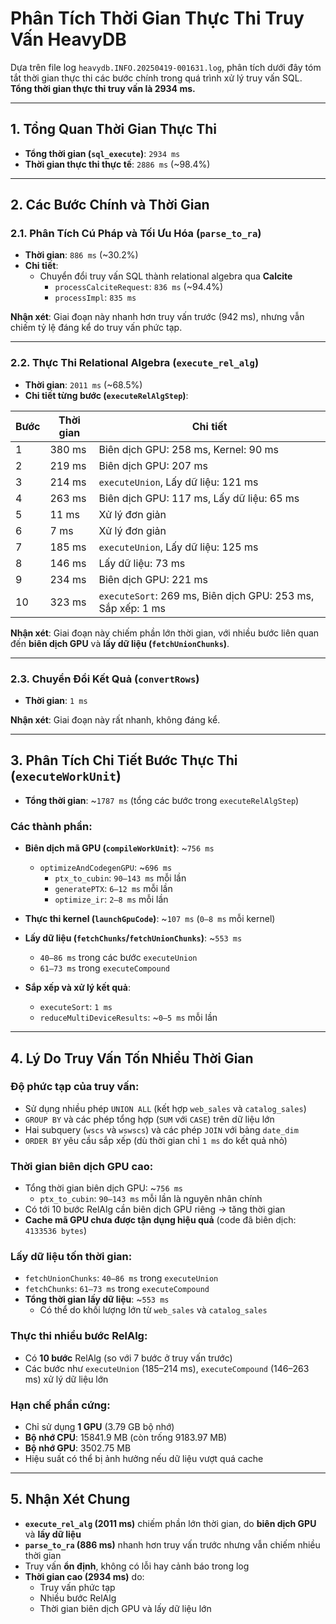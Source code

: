 # Phân Tích Thời Gian Thực Thi Truy Vấn HeavyDB

Dựa trên file log `heavydb.INFO.20250419-001631.log`, phân tích dưới đây tóm tắt thời gian thực thi các bước chính trong quá trình xử lý truy vấn SQL. **Tổng thời gian thực thi truy vấn là 2934 ms.**

---

## 1. Tổng Quan Thời Gian Thực Thi

-   **Tổng thời gian (`sql_execute`)**: `2934 ms`
-   **Thời gian thực thi thực tế**: `2886 ms` (~98.4%)

---

## 2. Các Bước Chính và Thời Gian

### 2.1. Phân Tích Cú Pháp và Tối Ưu Hóa (`parse_to_ra`)

-   **Thời gian**: `886 ms` (~30.2%)
-   **Chi tiết**:
    -   Chuyển đổi truy vấn SQL thành relational algebra qua **Calcite**
        -   `processCalciteRequest`: `836 ms` (~94.4%)
        -   `processImpl`: `835 ms`

**Nhận xét**: Giai đoạn này nhanh hơn truy vấn trước (942 ms), nhưng vẫn chiếm tỷ lệ đáng kể do truy vấn phức tạp.

---

### 2.2. Thực Thi Relational Algebra (`execute_rel_alg`)

-   **Thời gian**: `2011 ms` (~68.5%)
-   **Chi tiết từng bước (`executeRelAlgStep`)**:

| Bước | Thời gian | Chi tiết                                                    |
| ---- | --------- | ----------------------------------------------------------- |
| 1    | 380 ms    | Biên dịch GPU: 258 ms, Kernel: 90 ms                        |
| 2    | 219 ms    | Biên dịch GPU: 207 ms                                       |
| 3    | 214 ms    | `executeUnion`, Lấy dữ liệu: 121 ms                         |
| 4    | 263 ms    | Biên dịch GPU: 117 ms, Lấy dữ liệu: 65 ms                   |
| 5    | 11 ms     | Xử lý đơn giản                                              |
| 6    | 7 ms      | Xử lý đơn giản                                              |
| 7    | 185 ms    | `executeUnion`, Lấy dữ liệu: 125 ms                         |
| 8    | 146 ms    | Lấy dữ liệu: 73 ms                                          |
| 9    | 234 ms    | Biên dịch GPU: 221 ms                                       |
| 10   | 323 ms    | `executeSort`: 269 ms, Biên dịch GPU: 253 ms, Sắp xếp: 1 ms |

**Nhận xét**: Giai đoạn này chiếm phần lớn thời gian, với nhiều bước liên quan đến **biên dịch GPU** và **lấy dữ liệu (`fetchUnionChunks`)**.

---

### 2.3. Chuyển Đổi Kết Quả (`convertRows`)

-   **Thời gian**: `1 ms`

**Nhận xét**: Giai đoạn này rất nhanh, không đáng kể.

---

## 3. Phân Tích Chi Tiết Bước Thực Thi (`executeWorkUnit`)

-   **Tổng thời gian**: ~`1787 ms` (tổng các bước trong `executeRelAlgStep`)

### Các thành phần:

-   **Biên dịch mã GPU (`compileWorkUnit`)**: ~`756 ms`

    -   `optimizeAndCodegenGPU`: ~`696 ms`
        -   `ptx_to_cubin`: `90–143 ms` mỗi lần
        -   `generatePTX`: `6–12 ms` mỗi lần
        -   `optimize_ir`: `2–8 ms` mỗi lần

-   **Thực thi kernel (`launchGpuCode`)**: ~`107 ms` (`0–8 ms` mỗi kernel)
-   **Lấy dữ liệu (`fetchChunks`/`fetchUnionChunks`)**: ~`553 ms`

    -   `40–86 ms` trong các bước `executeUnion`
    -   `61–73 ms` trong `executeCompound`

-   **Sắp xếp và xử lý kết quả**:
    -   `executeSort`: `1 ms`
    -   `reduceMultiDeviceResults`: ~`0–5 ms` mỗi lần

---

## 4. Lý Do Truy Vấn Tốn Nhiều Thời Gian

### Độ phức tạp của truy vấn:

-   Sử dụng nhiều phép `UNION ALL` (kết hợp `web_sales` và `catalog_sales`)
-   `GROUP BY` và các phép tổng hợp (`SUM` với `CASE`) trên dữ liệu lớn
-   Hai subquery (`wscs` và `wswscs`) và các phép `JOIN` với bảng `date_dim`
-   `ORDER BY` yêu cầu sắp xếp (dù thời gian chỉ `1 ms` do kết quả nhỏ)

### Thời gian biên dịch GPU cao:

-   Tổng thời gian biên dịch GPU: ~`756 ms`
    -   `ptx_to_cubin`: `90–143 ms` mỗi lần là nguyên nhân chính
-   Có tới 10 bước RelAlg cần biên dịch GPU riêng → tăng thời gian
-   **Cache mã GPU chưa được tận dụng hiệu quả** (code đã biên dịch: `4133536 bytes`)

### Lấy dữ liệu tốn thời gian:

-   `fetchUnionChunks`: `40–86 ms` trong `executeUnion`
-   `fetchChunks`: `61–73 ms` trong `executeCompound`
-   **Tổng thời gian lấy dữ liệu**: ~`553 ms`
    -   Có thể do khối lượng lớn từ `web_sales` và `catalog_sales`

### Thực thi nhiều bước RelAlg:

-   Có **10 bước** RelAlg (so với 7 bước ở truy vấn trước)
-   Các bước như `executeUnion` (185–214 ms), `executeCompound` (146–263 ms) xử lý dữ liệu lớn

### Hạn chế phần cứng:

-   Chỉ sử dụng **1 GPU** (3.79 GB bộ nhớ)
-   **Bộ nhớ CPU**: 15841.9 MB (còn trống 9183.97 MB)
-   **Bộ nhớ GPU**: 3502.75 MB
-   Hiệu suất có thể bị ảnh hưởng nếu dữ liệu vượt quá cache

---

## 5. Nhận Xét Chung

-   **`execute_rel_alg` (2011 ms)** chiếm phần lớn thời gian, do **biên dịch GPU** và **lấy dữ liệu**
-   **`parse_to_ra` (886 ms)** nhanh hơn truy vấn trước nhưng vẫn chiếm nhiều thời gian
-   Truy vấn **ổn định**, không có lỗi hay cảnh báo trong log
-   **Thời gian cao (2934 ms)** do:
    -   Truy vấn phức tạp
    -   Nhiều bước RelAlg
    -   Thời gian biên dịch GPU và lấy dữ liệu lớn

